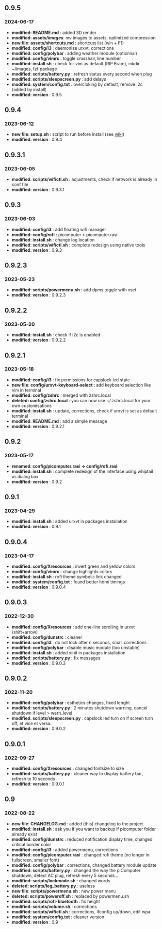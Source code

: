 ## 0.9.5
### 2024-06-17

- **modified:   README.md** : added 3D render
- **modified:   assets/_images_**: mv images to assets, optimized compression
- **new file:   assets/shortcuts.md** : shortcuts list (win + F1)
- **modified:   config/i3** : daemonize urxvt, corrections
- **modified:   config/polybar** : adding weather module (optionnal)
- **modified:   config/vimrc** : toggle crosshair, line number
- **modified:   install.sh** : check for vim as default (RIP Bram), mkdir ~/images, fzf package
- **modified:   scripts/battery.py** : refresh status every second when plug
- **modified:   scripts/sleepscreen.py** : add delays
- **modified:   system/config.txt** : overcloking by default, remove i2c (added by install)
- **modified:   version** : 0.9.5


## 0.9.4
### 2023-06-12

- **new file:   setup.sh** : script to run before install (see [wiki](https://github.com/qtaped/picomputer/wiki/installation))
- **modified:   version** : 0.9.4


## 0.9.3.1
### 2023-06-05

- **modified:   scripts/wifictl.sh** : adjustments, check if network is already in conf file
- **modified:   version** : 0.9.3.1


## 0.9.3
### 2023-06-03

- **modified:   config/i3** : add floating wifi manager
- **modified:   config/rofi** : picomputer > picomputer.rasi
- **modified:   install.sh** : change log location
- **modified:   scripts/wifictl.sh** : complete redesign using native tools
- **modified:   version** : 0.9.3


## 0.9.2.3
### 2023-05-23

- **modified:   scripts/powermenu.sh** : add dpms toggle with xset
- **modified:   version** : 0.9.2.3


## 0.9.2.2
### 2023-05-20

- **modified:   install.sh** : check if i2c is enabled
- **modified:   version** : 0.9.2.2


## 0.9.2.1
### 2023-05-18

- **modified:   config/i3** : fix permissions for capslock led state
- **new file:   config/urxvt-keyboard-select** : add keyboard selection like vim in terminal
- **modified:   config/zshrc** : merged with zshrc.local
- **deleted:    config/zshrc.local** : you can now use ~/.zshrc.local for your own customisations
- **modified:   install.sh** : update, corrections, check if urxvt is set as default terminal
- **modified:   README.md** : add a simple message
- **modified:   version** : 0.9.2.1


## 0.9.2
### 2023-05-17

- **renamed:    config/picomputer.rasi -> config/rofi.rasi**
- **modified:   install.sh** : complete redesign of the interface using whiptail as dialog box
- **modified:   version** : 0.9.2


## 0.9.1
### 2023-04-29

- **modified:   install.sh** : added urxvt in packages installation
- **modified:   version** : 0.9.1


## 0.9.0.4
### 2023-04-17

- **modified:   config/Xresources** : invert green and yellow colors
- **modified:   config/vimrc** : change highlights colors
- **modified:   install.sh** : rofi theme symbolic link changed
- **modified:   system/config.txt** : found better hdmi timings
- **modified:   version** : 0.9.0.4


## 0.9.0.3
### 2022-12-30

- **modified:   config/Xresources** : add one-line scrolling in urxvt (shift+arrow)
- **modified:   config/dunstrc** : cleaner
- **modified:   config/i3** : do not lock after n seconds, small corrections
- **modified:   config/polybar** : disable music module (too unstable)
- **modified:   install.sh** : added xinit in packages installation
- **modified:   scripts/battery.py** : fix messages
- **modified:   version** : 0.9.0.3


## 0.9.0.2
### 2022-11-20

- **modified:   config/polybar** : esthetics changes, fixed lenght
- **modified:   scripts/battery.py** : 2 minutes shutdown warning, cancel shutdown if level > warn_level
- **modified:   scripts/sleepscreen.py** : capslock led turn on if screen turn off, et vice et versa.
- **modified:   version** : 0.9.0.2


## 0.9.0.1
### 2022-09-27

- **modified:   config/Xresources** : changed fontsize to size
- **modified:   scripts/battery.py** : cleaner way to display battery bar, refresh to 10 seconds
- **modified:   version** : 0.9.0.1

## 0.9
### 2022-08-22

- **new file:   CHANGELOG.md** : added (this) changelog to the project
- **modified:   install.sh** : ask you if you want to backup if picomputer folder already exist
- **modified:   config/dunstrc** : reduced notification display time, changed critical border color
- **modified:   config/i3** : added powermenu, corrections
- **modified:   config/picomputer.rasi** : changed rofi theme (no longer in fullscreen, smaller font)
- **modified:   config/polybar** : corrections, changed battery module update
- **modified:   scripts/battery.py** : changed the way the piComputer shutdown, detect AC plug, refresh every 5 seconds...
- **modified:   scripts/lockmode.sh** : changed words
- **deleted:    scripts/log_battery.py** : useless
- **new file:   scripts/powermenu.sh** : new power menu
- **deleted:    scripts/poweroff.sh** : replaced by powermenu.sh
- **modified:   scripts/rofi-bluetooth** : fix height
- **modified:   scripts/volume.sh** : corrections
- **modified:   scripts/wifictl.sh** : corrections, ifconfig up/down, edit wpa
- **modified:   system/config.txt** : cleaner version
- **modified:   version** : 0.9
